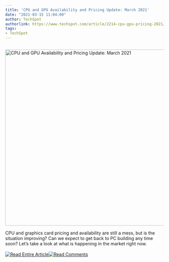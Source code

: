 ```yaml
---
title: 'CPU and GPU Availability and Pricing Update: March 2021'
date: "2021-03-15 11:04:00"
author: TechSpot
authorlink: https://www.techspot.com/article/2214-cpu-gpu-pricing-2021/
tags:
- TechSpot
---
```

<a href="https://www.techspot.com/article/2214-cpu-gpu-pricing-2021/" target="_blank"><img src="https://static.techspot.com/images2/news/ts3_thumbs/2018/10/2018-10-08-ts3_thumbs-83f.jpg" width="800" height="560" style="padding: 15px 0" title="CPU and GPU Availability and Pricing Update: March 2021" /></a><br />CPU and graphics card pricing and availability are still a mess, but is the situation improving? Can we expect to get back to PC building any time soon? Let’s take a look at what is happening in the market right now.<br /><br /><a href="https://www.techspot.com/article/2214-cpu-gpu-pricing-2021/"><img src="https://static.techspot.com/images/rss/rss_buttons_01.png" border="0" alt="Read Entire Article" /></a><a href="https://www.techspot.com/article/2214-cpu-gpu-pricing-2021/#comments"><img src="https://static.techspot.com/images/rss/rss_buttons_02.png" border="0" alt="Read Comments" /></a><br /><br />